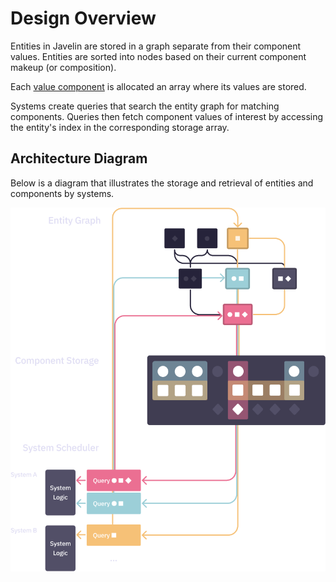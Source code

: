 # Design Overview

Entities in Javelin are stored in a graph separate from their component values. Entities are sorted into nodes based on their current component makeup (or composition).

Each [value component](./components.md#value-components) is allocated an array where its values are stored.

Systems create queries that search the entity graph for matching components. Queries then fetch component values of interest by accessing the entity's index in the corresponding storage array.

## Architecture Diagram

Below is a diagram that illustrates the storage and retrieval of entities and components by systems.

![Javelin architecture diagram](images/design.png)
